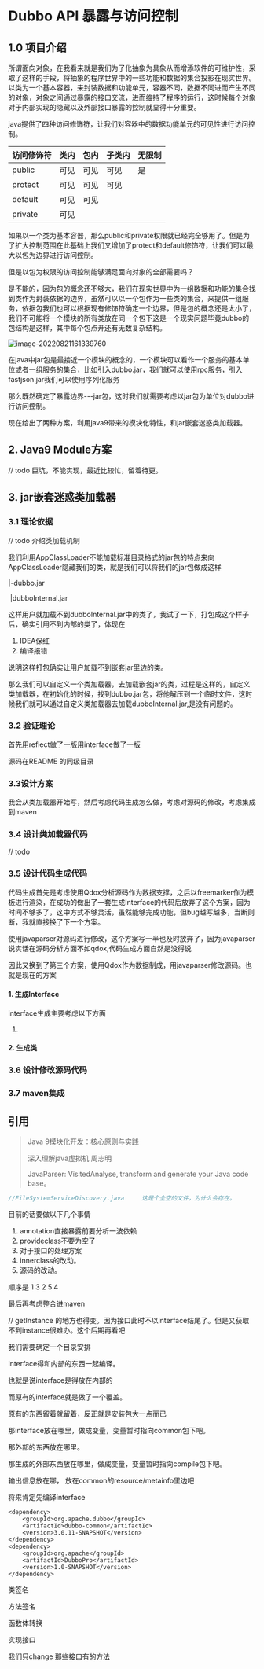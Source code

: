 # Dubbo API 暴露与访问控制

## 1.0 项目介绍

所谓面向对象，在我看来就是我们为了化抽象为具象从而增添软件的可维护性，采取了这样的手段，将抽象的程序世界中的一些功能和数据的集合投影在现实世界。以类为一个基本容器，来封装数据和功能单元，容器不同，数据不同进而产生不同的对象，对象之间通过暴露的接口交流，进而维持了程序的运行，这时候每个对象对于内部实现的隐藏以及外部接口暴露的控制就显得十分重要。

java提供了四种访问修饰符，让我们对容器中的数据功能单元的可见性进行访问控制。

| 访问修饰符 | 类内 | 包内 | 子类内 | 无限制 |
| ---------- | ---- | ---- | ------ | ------ |
| public     | 可见 | 可见 | 可见   | 是     |
| protect    | 可见 | 可见 | 可见   |        |
| default    | 可见 | 可见 |        |        |
| private    | 可见 |      |        |        |

如果以一个类为基本容器，那么public和private权限就已经完全够用了。但是为了扩大控制范围在此基础上我们又增加了protect和default修饰符，让我们可以最大以包为边界进行访问控制。

但是以包为权限的访问控制能够满足面向对象的全部需要吗？

是不能的，因为包的概念还不够大，我们在现实世界中为一组数据和功能的集合找到类作为封装依据的边界，虽然可以以一个包作为一些类的集合，来提供一组服务，依据包我们也可以根据现有修饰符确定一个边界，但是包的概念还是太小了，我们不可能将一个模块的所有类放在同一个包下这是一个现实问题毕竟dubbo的包结构是这样，其中每个包点开还有无数复杂结构。

![image-20220821161339760](/home/wfh/.config/Typora/typora-user-images/image-20220821161339760.png)



在java中jar包是最接近一个模块的概念的，一个模块可以看作一个服务的基本单位或者一组服务的集合，比如引入dubbo.jar，我们就可以使用rpc服务，引入fastjson.jar我们可以使用序列化服务

那么既然确定了暴露边界---jar包，这时我们就需要考虑以jar包为单位对dubbo进行访问控制。

现在给出了两种方案，利用java9带来的模块化特性，和jar嵌套迷惑类加载器。

## 2. Java9 Module方案

// todo 巨坑，不能实现，最近比较忙，留着待更。

## 3. jar嵌套迷惑类加载器

### 3.1 理论依据

// todo 介绍类加载机制

我们利用AppClassLoader不能加载标准目录格式的jar包的特点来向AppClassLoader隐藏我们的类，就是我们可以将我们的jar包做成这样

|-dubbo.jar

​		|dubboInternal.jar

这样用户就加载不到dubboInternal.jar中的类了，我试了一下，打包成这个样子后，确实引用不到内部的类了，体现在

1.   IDEA保红
2.   编译报错

说明这样打包确实让用户加载不到嵌套jar里边的类。

那么我们可以自定义一个类加载器，去加载嵌套jar的类，过程是这样的，自定义类加载器，在初始化的时候，找到dubbo.jar包，将他解压到一个临时文件，这时候我们就可以通过自定义类加载器去加载dubboInternal.jar,是没有问题的。



### 3.2 验证理论

首先用reflect做了一版用interface做了一版

源码在README 的同级目录



### 3.3设计方案

我会从类加载器开始写，然后考虑代码生成怎么做，考虑对源码的修改，考虑集成到maven

### 3.4 设计类加载器代码

// todo

### 3.5 设计代码生成代码

代码生成首先是考虑使用Qdox分析源码作为数据支撑，之后以freemarker作为模板进行渲染，在成功的做出了一套生成Interface的代码后放弃了这个方案，因为时间不够多了，这中方式不够灵活，虽然能够完成功能，但bug越写越多，当断则断，我就直接换了下一个方案。

使用javaparser对源码进行修改，这个方案写一半也及时放弃了，因为javaparser说实话在源码分析方面不如qdox,代码生成方面自然是没得说

因此又换到了第三个方案，使用Qdox作为数据制成，用javaparser修改源码。也就是现在的方案

#### 1. 生成Interface

interface生成主要考虑以下方面

1.   

#### 2. 生成类

### 3.6 设计修改源码代码

### 3.7 maven集成







## 引用

>Java 9模块化开发：核心原则与实践
>
>深入理解java虚拟机 周志明
>
>JavaParser: VisitedAnalyse, transform and generate your Java code base。

```java
//FileSystemServiceDiscovery.java     这是个全空的文件，为什么会存在。
```

目前的话要做以下几个事情

1.   annotation直接暴露前要分析一波依赖
2.   provideclass不要为空了
3.   对于接口的处理方案
4.   innerclass的改动。
5.   源码的改动。

顺序是 1 3 2 5 4

最后再考虑整合进maven



// getInstance 的地方也得变。因为接口此时不以interface结尾了。但是又获取不到instance很难办。这个后期再看吧



我们需要确定一个目录安排

interface得和内部的东西一起编译。

也就是说interface是得放在内部的

而原有的interface就是做了一个覆盖。

原有的东西留着就留着，反正就是安装包大一点而已

那interface放在哪里，做成变量，变量暂时指向common包下吧。

那外部的东西放在哪里。

那生成的外部东西放在哪里，做成变量，变量暂时指向compile包下吧。

输出信息放在哪， 放在common的resource/metainfo里边吧



将来肯定先编译interface

```
<dependency>
    <groupId>org.apache.dubbo</groupId>
    <artifactId>dubbo-common</artifactId>
    <version>3.0.11-SNAPSHOT</version>
</dependency>
<dependency>
    <groupId>org.apache</groupId>
    <artifactId>DubboPro</artifactId>
    <version>1.0-SNAPSHOT</version>
</dependency>
```





类签名

方法签名

函数体转换

实现接口



我们只change 那些接口有的方法
